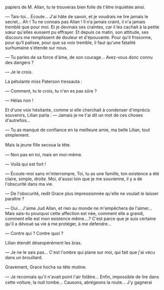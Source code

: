 papiers de M. Allan, tu te trouveras bien folle de t'être inquiétée ainsi.

— Tais-toi... Écoute... J'ai hâte de savoir, et je voudrais ne lire jamais le secret... Ah ! Tu ne connais pas Allan ! Il n’a jamais craint, il n'a jamais tremblé que pour moi. Et je devinais ses craintes, car il les cachait à la petite sœur qu'elles eussent pu effrayer. Et depuis ce matin, son attitude, ses discours me remplissent de douleur et d'épouvante. Pour qu'il frissonne,
pour qu‘il palisse, pour que sa voix tremble, il faut qu'une fatalité surhumaine s'étende sur nous.

— Tu parles de sa force d'âme, de son courage... Avez-vous donc connu
des dangers ?

— Je le crois.

La pétulante miss Paterson tressauta :

— Comment, tu le crois, tu n'en es pas sûre ?

— Hélas non !

Et d'une voix hésitante, comme si elle cherchait à condenser d'imprécis souvenirs, Lilian parla :
— Jamais je ne t'ai dit un mot de ces choses d'autrefois...

— Tu as manqué de confiance en ta meilleure amie, ma belle Lilian, tout simplement.

Mais la jeune ﬁlle secoua la tête.

— Non pas en toi, mais en moi-même.

— Voilà qui est fort !

— Écoute-moi sans m'interrompre, Toi, tu as une famille, ton existence a été claire, simple, droite. Moi, d'aussi loin que je me souvienne, il y a de l'obscurité dans ma vie.

— De l'obscurité, redit Grace plus impressionnée qu'elle ne voulait le laisser paraître ?

— Oui... J'aime Jud Allan, et rien au monde ne m'empêchera de l'aimer... Mais sais-tu pourquoi cette affection est née, comment elle a grandi, comment elle est mon existence même....? C'est parce que je suis certaine qu'il a dévoué sa vie à me protéger, à me défendre...

— Contre qui ? Contre quoi ?

Lilian étendit désespérément les bras.

— Je ne le sais pas... C'est l'ombre qui plane sur moi, qui fait que j'ai vécu dans un brouillard.

Gravement, Grace hocha sa tête mutine.

— Je reconnais qu'il n'avait point l'air folâtre... Enﬁn, impossible de lire dans cette voiture, la nuit tombe... Causons, abrégeons la route... J'y gagnerai
